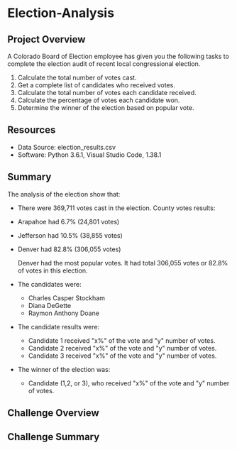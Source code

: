 # Election-Analysis

## Project Overview
A Colorado Board of Election employee has given you the following tasks to complete the election audit of recent local congressional election.

1. Calculate the total number of votes cast.
2. Get a complete list of candidates who received votes.
3. Calculate the total number of votes each candidate received.
4. Calculate the percentage of votes each candidate won.
5. Determine the winner of the election based on popular vote.

## Resources 
- Data Source: election_results.csv
- Software: Python 3.6.1, Visual Studio Code, 1.38.1

## Summary
The analysis of the election show that:
- There were 369,711 votes cast in the election.
County votes results:
- Arapahoe had 6.7% (24,801 votes)
- Jefferson had 10.5% (38,855 votes) 
- Denver had 82.8% (306,055 votes)

  Denver had the most popular votes. It had total 306,055 votes or 82.8% of votes in this election.

- The candidates were:
    - Charles Casper Stockham
    - Diana DeGette
    - Raymon Anthony Doane

- The candidate results were:
    - Candidate 1 received "x%" of the vote and "y" number of votes.
    - Candidate 2 received "x%" of the vote and "y" number of votes.
    - Candidate 3 received "x%" of the vote and "y" number of votes.

- The winner of the election was:
    - Candidate (1,2, or 3), who received "x%" of the vote and "y" number of votes.
  
## Challenge Overview

## Challenge Summary
